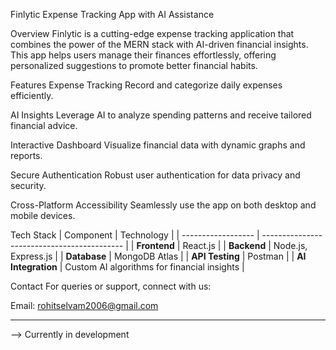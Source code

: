Finlytic
Expense Tracking App with AI Assistance

Overview
Finlytic is a cutting-edge expense tracking application that combines the power of the MERN stack with AI-driven financial insights. This app helps users manage their finances effortlessly, offering personalized suggestions to promote better financial habits.

Features
Expense Tracking
Record and categorize daily expenses efficiently.

AI Insights
Leverage AI to analyze spending patterns and receive tailored financial advice.

Interactive Dashboard
Visualize financial data with dynamic graphs and reports.

Secure Authentication
Robust user authentication for data privacy and security.

Cross-Platform Accessibility
Seamlessly use the app on both desktop and mobile devices.

Tech Stack
| Component          | Technology                                  |
| ------------------ | ------------------------------------------- |
| **Frontend**       | React.js                                    |
| **Backend**        | Node.js, Express.js                         |
| **Database**       | MongoDB Atlas                               |
| **API Testing**    | Postman                                     |
| **AI Integration** | Custom AI algorithms for financial insights |

Contact
For queries or support, connect with us:

Email: rohitselvam2006@gmail.com

-------------------------------------------------------------------
--> Currently in development
